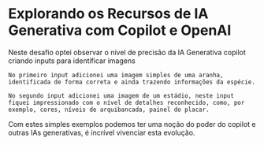 # Explorando os Recursos de IA Generativa com Copilot e OpenAI

Neste desafio optei observar o nível de precisão da IA Generativa copilot criando inputs para identificar imagens

    No primeiro input adicionei uma imagem simples de uma aranha, identificada de forma correta e ainda trazendo informações da espécie.

    No segundo input adicionei uma imagem de um estádio, neste input fiquei impressionado com o nível de detalhes reconhecido, como, por exemplo, cores, níveis de arquibancada, painel do placar.

Com estes simples exemplos podemos ter uma noção do poder do copilot e outras IAs generativas, é incrível vivenciar
esta evolução. 
